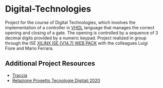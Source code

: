 # Digital-Technologies

Project for the course of Digital Technologies, which involves the implementation of a controller in <a href='https://en.wikipedia.org/wiki/VHDL' target='_blank'>VHDL</a> language that manages the correct opening and closing of a gate. The opening is controlled by a sequence of 3 decimal digits provided by a numeric keypad. Project realized in group through the ISE <a href='https://www.xilinx.com/products/design-tools/ise-design-suite/ise-webpack.html' target='_blank'>XILINX ISE (V14.7) WEB PACK</a> with the colleagues Luigi Fiore and Mario Ferrara.

## Additional Project Resources
<ul>
    <li><a href='https://drive.google.com/file/d/13dFryfUzvtKMQ-JLhL95RqdY2k7L4hTL/view?usp=sharing' target='_blank'>Traccia</a></li>
    <li><a href='https://drive.google.com/file/d/1bccneuqCnYHxCnYZdtKk8FpdHSoZMENQ/view?usp=sharing' target='_blank'>Relazione Progetto Tecnologie Digitali 2020</a></li>
</ul>